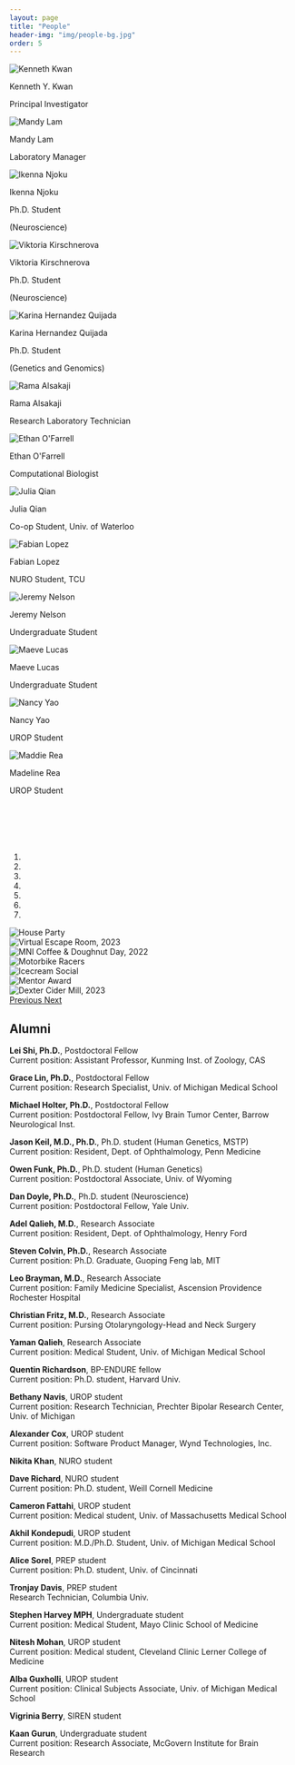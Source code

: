 ```yaml
---
layout: page
title: "People"
header-img: "img/people-bg.jpg"
order: 5
---
```


<div class="row">
  <div class="col-md-offset-2 col-md-4 col-sm-6 col-xs-12 bio">
    <img src="{{ site.baseurl }}/img/bios/kenneth_kwan.jpg" onmouseover="this.src='{{ site.baseurl }}/img/hover_photos/ken_grill.jpg';" onmouseout="this.src='{{ site.baseurl }}/img/bios/kenneth_kwan.jpg';" alt="Kenneth Kwan" class="bio-pic center-block">
     <p class="name">Kenneth Y. Kwan</p>
     <p class="job">Principal Investigator</p>
  </div>
  <div class="col-md-4 col-sm-6 col-xs-12 bio">
    <img src="{{ site.baseurl }}/img/bios/mandy_lam.jpg" onmouseover="this.src='{{ site.baseurl }}/img/hover_photos/mandy_hover.jpg';" onmouseout="this.src='{{ site.baseurl }}/img/bios/mandy_lam.jpg';" alt="Mandy Lam" class="bio-pic center-block">
    <p class="name">Mandy Lam</p>
    <p class="job">Laboratory Manager</p>
  </div>
</div>

<div class="row">
  <div class="col-md-4 col-sm-6 col-xs-12 bio">
    <img src='{{ site.baseurl }}/img/bios/ikenna_njoku.jpg' onmouseover="this.src='{{ site.baseurl }}/img/hover_photos/ikenna_drink.jpg';" onmouseout="this.src='{{ site.baseurl }}/img/bios/ikenna_njoku.jpg';" alt="Ikenna Njoku" class="bio-pic center-block">
    <p class="name">Ikenna Njoku</p>
    <p class="job">Ph.D. Student</p>
    <p class="description">(Neuroscience)</p>
  </div>
  <div class="col-md-4 col-sm-6 col-xs-12 bio">
    <img src="{{ site.baseurl }}/img/bios/vitkoria_kirschnerova.jpg" onmouseover="this.src='{{ site.baseurl }}/img/hover_photos/viktoria_hover.jpg';" onmouseout="this.src='{{ site.baseurl }}/img/bios/vitkoria_kirschnerova.jpg';" alt="Viktoria Kirschnerova" class="bio-pic center-block">
    <p class="name">Viktoria Kirschnerova</p>
    <p class="job">Ph.D. Student</p>
    <p class="description">(Neuroscience)</p>
  </div>
  <div class="col-md-4 col-sm-6 col-xs-12 bio">
    <img src="{{ site.baseurl }}/img/bios/karina_hernandez_quijada2.jpg" onmouseover="this.src='{{ site.baseurl }}/img/hover_photos/karina_hover.jpg';" onmouseout="this.src='{{ site.baseurl }}/img/bios/karina_hernandez_quijada2.jpg';" alt="Karina Hernandez Quijada" class="bio-pic center-block">
    <p class="name">Karina Hernandez Quijada</p>
    <p class="job">Ph.D. Student</p>
    <p class="description">(Genetics and Genomics)</p>
  </div>
  <div class="col-md-4 col-sm-6 col-xs-12 bio">
    <img src='{{ site.baseurl }}/img/bios/rama_alsakaji.jpg' onmouseover="this.src='{{ site.baseurl }}/img/hover_photos/rama_cat.jpg';" onmouseout="this.src='{{ site.baseurl }}/img/bios/rama_alsakaji.jpg';" alt="Rama Alsakaji" class="bio-pic center-block">
    <p class="name">Rama Alsakaji</p>
    <p class="job">Research Laboratory Technician</p>
  </div>
  <div class="col-md-4 col-sm-6 col-xs-12 bio">
    <img src="{{ site.baseurl }}/img/bios/ethan_ofarrell.jpg" alt="Ethan O'Farrell" class="bio-pic center-block">
    <p class="name">Ethan O'Farrell</p>
    <p class="job">Computational Biologist</p>
  </div>
  <div class="col-md-4 col-sm-6 col-xs-12 bio">
    <img src='{{ site.baseurl }}/img/bios/julia_qian.jpg' onmouseover="this.src='{{ site.baseurl }}/img/hover_photos/julia_cat.jpg';" onmouseout="this.src='{{ site.baseurl }}/img/bios/julia_qian.jpg';" alt="Julia Qian" class="bio-pic center-block">
    <p class="name">Julia Qian</p>
    <p class="job">Co-op Student, Univ. of Waterloo</p>
  </div>
  <div class="col-md-4 col-sm-6 col-xs-12 bio">
    <img src="{{ site.baseurl }}/img/bios/fabian_lopez.jpg" onmouseover="this.src='{{ site.baseurl }}/img/hover_photos/fabian_cat.jpg';" onmouseout="this.src='{{ site.baseurl }}/img/bios/fabian_lopez.jpg';" alt="Fabian Lopez" class="bio-pic center-block">
    <p class="name">Fabian Lopez</p>
    <p class="job">NURO Student, TCU</p>
  </div>
  <div class="col-md-4 col-sm-6 col-xs-12 bio">
    <img src='{{ site.baseurl }}/img/bios/jeremy_nelson.jpg' onmouseover="this.src='{{ site.baseurl }}/img/hover_photos/jeremy_tennis.jpg';" onmouseout="this.src='{{ site.baseurl }}/img/bios/jeremy_nelson.jpg';" alt="Jeremy Nelson" class="bio-pic center-block">
    <p class="name">Jeremy Nelson</p>
    <p class="job">Undergraduate Student</p>
  </div>
  <div class="col-md-4 col-sm-6 col-xs-12 bio">
    <img src="{{ site.baseurl }}/img/bios/maeve_lucas.jpg" onmouseover="this.src='{{ site.baseurl }}/img/hover_photos/maeve_dan.jpg';" onmouseout="this.src='{{ site.baseurl }}/img/bios/maeve_lucas.jpg';" alt="Maeve Lucas" class="bio-pic center-block">
    <p class="name">Maeve Lucas</p>
    <p class="job">Undergraduate Student</p>
  </div>
  <div class="col-md-offset-2 col-md-4 col-sm-6 col-xs-12 bio">
    <img src="{{ site.baseurl }}/img/bios/nancy_yao.jpg" onmouseover="this.src='{{ site.baseurl }}/img/hover_photos/nancy_drink.jpg';" onmouseout="this.src='{{ site.baseurl }}/img/bios/nancy_yao.jpg';" alt="Nancy Yao" class="bio-pic center-block">
    <p class="name">Nancy Yao</p>
    <p class="job">UROP Student</p>
  </div>
  <div class="col-md-4 col-sm-6 col-xs-12 bio">
    <img src='{{ site.baseurl }}/img/bios/maddie_rea.jpg' onmouseover="this.src='{{ site.baseurl }}/img/hover_photos/maddie_trophy.jpg';" onmouseout="this.src='{{ site.baseurl }}/img/bios/maddie_rea.jpg';" alt="Maddie Rea" class="bio-pic center-block">
    <p class="name">Madeline Rea</p>
    <p class="job">UROP Student</p>
  </div>
</div>


<!-- Carousel container -->
<div id="my-pics" class="carousel slide" data-ride="carousel" style="width:1000px;margin:auto;margin-top:100px;">

<!-- Indicators -->
<ol class="carousel-indicators">
<li data-target="#my-pics" data-slide-to="0" class="active"></li>
<li data-target="#my-pics" data-slide-to="1"></li>
<li data-target="#my-pics" data-slide-to="2"></li>
<li data-target="#my-pics" data-slide-to="3"></li>
<li data-target="#my-pics" data-slide-to="4"></li>
<li data-target="#my-pics" data-slide-to="5"></li>
<li data-target="#my-pics" data-slide-to="6"></li>
</ol>

<!-- Content -->
<div class="carousel-inner" role="listbox">

<!-- Slide 1 -->
<div class="item">
<img src="{{ site.baseurl }}/img/ken_party.jpeg" alt="House Party">
</div>

<!-- Slide 2 -->
<div class="item">
<img src="{{ site.baseurl }}/img/Escape_1000x750.jpg" alt="Virtual Escape Room, 2023">
</div>

<!-- Slide 3 -->
<div class="item">
<img src="{{ site.baseurl }}/img/Coffee_1000x750.jpg" alt="MNI Coffee & Doughnut Day, 2022">
</div>

<!-- Slide 4 -->
<div class="item">
<img src="{{ site.baseurl }}/img/MotorbikeExcite2.jpg" alt="Motorbike Racers">
</div>

<!-- Slide 5 -->
<div class="item">
<img src="{{ site.baseurl }}/img/Icecream_Social.jpeg" alt="Icecream Social">
</div>

<!-- Slide 6 -->
<div class="item">
<img src="{{ site.baseurl }}/img/ikennaWin.jpg" alt="Mentor Award">
</div>

<!-- Slide 7 -->
<div class="item active">
<img src="{{ site.baseurl }}/img/Pumpkin_Patch_1000x750.jpg" alt="Dexter Cider Mill, 2023">
</div>

</div>

<!-- Previous/Next controls -->
<a class="left carousel-control" href="#my-pics" role="button" data-slide="prev">
<span class="icon-prev" aria-hidden="true"></span>
<span class="sr-only">Previous</span>
</a>
<a class="right carousel-control" href="#my-pics" role="button" data-slide="next">
<span class="icon-next" aria-hidden="true"></span>
<span class="sr-only">Next</span>
</a>

</div>


## Alumni

**Lei Shi, Ph.D.**, Postdoctoral Fellow  
Current position: Assistant Professor, Kunming Inst. of Zoology, CAS 

**Grace Lin, Ph.D.**, Postdoctoral Fellow  
Current position: Research Specialist, Univ. of Michigan Medical School

**Michael Holter, Ph.D.**, Postdoctoral Fellow  
Current position: Postdoctoral Fellow, Ivy Brain Tumor Center, Barrow Neurological Inst.

**Jason Keil, M.D., Ph.D.**, Ph.D. student (Human Genetics, MSTP)  
Current position: Resident, Dept. of Ophthalmology, Penn Medicine

**Owen Funk, Ph.D.**, Ph.D. student (Human Genetics)  
Current position: Postdoctoral Associate, Univ. of Wyoming

**Dan Doyle, Ph.D.**, Ph.D. student (Neuroscience)  
Current position: Postdoctoral Fellow, Yale Univ.

**Adel Qalieh, M.D.**, Research Associate  
Current position: Resident, Dept. of Ophthalmology, Henry Ford

**Steven Colvin, Ph.D.**, Research Associate  
Current position: Ph.D. Graduate, Guoping Feng lab, MIT

**Leo Brayman, M.D.**, Research Associate  
Current position: Family Medicine Specialist, Ascension Providence Rochester Hospital

**Christian Fritz, M.D.**, Research Associate  
Current position: Pursing Otolaryngology-Head and Neck Surgery

**Yaman Qalieh**, Research Associate  
Current position: Medical Student, Univ. of Michigan Medical School

**Quentin Richardson**, BP-ENDURE fellow  
Current position: Ph.D. student, Harvard Univ.

**Bethany Navis**, UROP student  
Current position: Research Technician, Prechter Bipolar Research Center, Univ. of Michigan

**Alexander Cox**, UROP student  
Current position: Software Product Manager, Wynd Technologies, Inc.

**Nikita Khan**, NURO student

**Dave Richard**, NURO student  
Current position: Ph.D. student, Weill Cornell Medicine

**Cameron Fattahi**, UROP student  
Current position: Medical student, Univ. of Massachusetts Medical School

**Akhil Kondepudi**, UROP student  
Current position: M.D./Ph.D. Student, Univ. of Michigan Medical School

**Alice Sorel**, PREP student  
Current position: Ph.D. student, Univ. of Cincinnati

**Tronjay Davis**, PREP student  
Research Technician, Columbia Univ.

**Stephen Harvey MPH**, Undergraduate student  
Current position: Medical Student, Mayo Clinic School of Medicine

**Nitesh Mohan**, UROP student  
Current position: Medical student, Cleveland Clinic Lerner College of Medicine

**Alba Guxholli**, UROP student  
Current position: Clinical Subjects Associate, Univ. of Michigan Medical School

**Vigrinia Berry**, SIREN student

**Kaan Gurun**, Undergraduate student  
Current position: Research Associate, McGovern Institute for Brain Research
